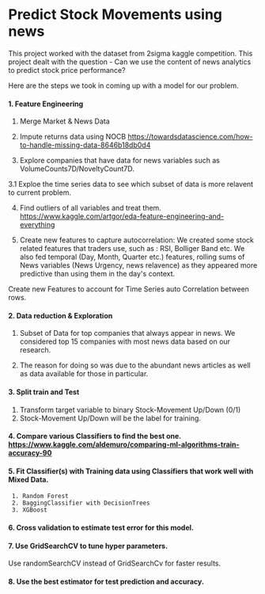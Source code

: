 # Predict Stock Movements using news

This project worked with the dataset from 2sigma kaggle competition. This project dealt with the question - Can we use the content of news analytics to predict stock price performance? 

Here are the steps we took in coming up with a model for our problem.

#### 1. Feature Engineering

1. Merge Market & News Data

2. Impute returns data using NOCB https://towardsdatascience.com/how-to-handle-missing-data-8646b18db0d4

3. Explore companies that have data for news variables such as VolumeCounts7D/NoveltyCount7D. 

3.1 Exploe the time series data to see which subset of data is more relavent to current problem.
  
4. Find outliers of all variables and treat them. https://www.kaggle.com/artgor/eda-feature-engineering-and-everything

5. Create new features to capture autocorrelation:  We created some stock related features that traders use, such as : RSI, Bolliger Band etc. We also fed temporal (Day, Month, Quarter etc.) features, rolling sums of News variables (News Urgency, news relavence) as they appeared more predictive than using them in the day's context.


Create new Features to account for Time Series auto Correlation between rows.

#### 2. Data reduction & Exploration

1. Subset of Data for top companies that always appear in news. We considered top 15 companies with most news data based on our research.

2. The reason for doing so was due to the abundant news articles as well as data available for those in particular.

#### 3. Split train and Test

1. Transform target variable to binary Stock-Movement Up/Down (0/1)
2. Stock-Movement Up/Down will be the label for training.
 
#### 4. Compare various Classifiers to find the best one. https://www.kaggle.com/aldemuro/comparing-ml-algorithms-train-accuracy-90 

#### 5. Fit Classifier(s) with Training data using Classifiers that work well with Mixed Data.

     1. Random Forest
     2. BaggingClassifier with DecisionTrees
     3. XGBoost
      
#### 6. Cross validation to estimate test error for this model.


#### 7. Use GridSearchCV to tune hyper parameters.
Use randomSearchCV instead of GridSearchCv for faster results.

#### 8. Use the best estimator for test prediction and accuracy.

